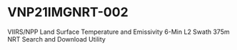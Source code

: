 # VNP21IMGNRT-002
VIIRS/NPP Land Surface Temperature and Emissivity 6-Min L2 Swath 375m NRT Search and Download Utility
